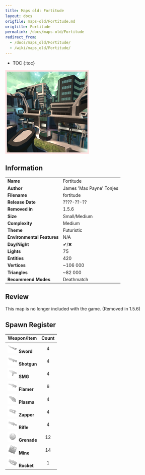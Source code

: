 ```yaml
---
title: Maps old: Fortitude
layout: docs
origfile: maps-old/Fortitude.md
origtitle: Fortitude
permalink: /docs/maps-old/Fortitude
redirect_from:
  - /docs/maps_old/Fortitude/
  - /wiki/maps_old/Fortitude/
---
```

* TOC
{:toc}
<img style='border:5px solid #ffe0e0e0' src="../images/maps-old/fortitude.png" width="256px" />

## Information

|                            |                          |
|----------------------------|--------------------------|
| **Name**                   | Fortitude                |
| **Author**                 | James 'Max Payne' Tonjes |
| **Filename**               | fortitude                |
| **Release Date**           | ????-??-??               |
| **Removed in**             | 1.5.6                    |
| **Size**                   | Small/Medium             |
| **Complexity**             | Medium                   |
| **Theme**                  | Futuristic               |
| **Environmental Features** | N/A                      |
| **Day/Night**              | ✔/✖                      |
| **Lights**                 | 75                       |
| **Entities**               | 420                      |
| **Vertices**               | ~106 000                 |
| **Triangles**              | ~82 000                  |
| **Recommend Modes**        | Deathmatch               |

## Review

This map is no longer included with the game. (Removed in 1.5.6)

## Spawn Register

| Weapon/Item                                                         | Count |
|---------------------------------------------------------------------|:-----:|
| <img src="../images/weapons/sword.png" width="32px"/> **Sword**     |   4   |
| <img src="../images/weapons/shotgun.png" width="32px"/> **Shotgun** |   4   |
| <img src="../images/weapons/smg.png" width="32px"/> **SMG**         |   4   |
| <img src="../images/weapons/flamer.png" width="32px"/> **Flamer**   |   6   |
| <img src="../images/weapons/plasma.png" width="32px"/> **Plasma**   |   4   |
| <img src="../images/weapons/zapper.png" width="32px"/> **Zapper**   |   4   |
| <img src="../images/weapons/rifle.png" width="32px"/> **Rifle**     |   4   |
| <img src="../images/weapons/grenade.png" width="32px"/> **Grenade** |  12   |
| <img src="../images/weapons/mine.png" width="32px"/> **Mine**       |  14   |
| <img src="../images/weapons/rocket.png" width="32px"/> **Rocket**   |   1   |
